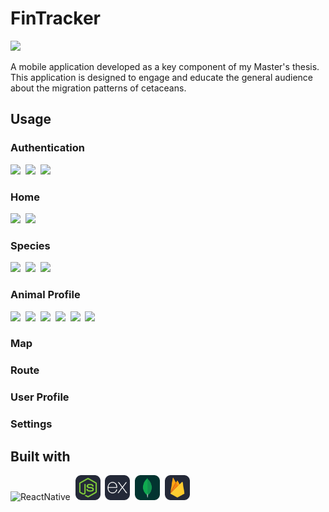 # FinTracker

<img src="https://github.com/luamendonca22/FinTracker/assets/58524849/87cd4a98-7b14-4a4d-a2d5-5e2ec56c25fc" width="180"/>&nbsp;
 
A mobile application developed as a key component of my Master's thesis. This application is designed to engage and educate the general audience about the migration patterns of cetaceans.

## Usage

### Authentication

<img src="https://github.com/luamendonca22/FinTracker/assets/58524849/9736d204-6b6e-47b8-acf1-27caf8084bb7" width="180"/>&nbsp;
<img src="https://github.com/luamendonca22/FinTracker/assets/58524849/41029fee-6706-4941-ada7-b0012e9e5b64" width="180"/>&nbsp;
<img src="https://github.com/luamendonca22/FinTracker/assets/58524849/71786f80-1f29-4b47-9eea-c8f111a10fc1" width="180"/>&nbsp;

### Home

<img src="https://github.com/luamendonca22/FinTracker/assets/58524849/be2e60bf-bc1c-4ebb-9619-036d527261a1" width="180"/>&nbsp;
<img src="https://github.com/luamendonca22/FinTracker/assets/58524849/f87c6cec-2855-4473-806e-bbee3d265f49" width="180"/>&nbsp;

### Species

<img src="https://github.com/luamendonca22/FinTracker/assets/58524849/652ca483-3503-4dd9-98e4-10073de1c03a" width="180"/>&nbsp;
<img src="https://github.com/luamendonca22/FinTracker/assets/58524849/12cd10c4-7b6a-41ea-8e94-7a005570f11d" width="180"/>&nbsp;
<img src="https://github.com/luamendonca22/FinTracker/assets/58524849/589a06ca-88b2-43b1-9a98-6fd0496d7718" width="180"/>&nbsp;

### Animal Profile

<img src="https://github.com/luamendonca22/FinTracker/assets/58524849/7b87b24e-f264-4f03-8ff5-95712a46067e" width="180"/>&nbsp;
<img src="https://github.com/luamendonca22/FinTracker/assets/58524849/d8ca711e-23bd-4fd3-a1c4-ac2aaa838fde" width="180"/>&nbsp;
<img src="https://github.com/luamendonca22/FinTracker/assets/58524849/067378cd-7b72-4976-b73e-3701c11999c0" width="180"/>&nbsp;
<img src="https://github.com/luamendonca22/FinTracker/assets/58524849/b7bd15d9-3823-45da-9a1f-bd80180452d7" width="180"/>&nbsp;
<img src="https://github.com/luamendonca22/FinTracker/assets/58524849/0b3fe1de-e02d-44b3-b996-adaf9aa81a31" width="180"/>&nbsp;
<img src="https://github.com/luamendonca22/FinTracker/assets/58524849/a225c411-7046-4be0-9668-287ea781d07a" width="180"/>&nbsp;

### Map
### Route
### User Profile
### Settings


## Built with

<img src="https://github.com/luamendonca22/luamendonca22/blob/main/assets/react-native-seeklogo.com.svg" title="ReactNative" alt="ReactNative" width="45" height="42"/>&nbsp;
<img src="https://github.com/tandpfun/skill-icons/blob/main/icons/NodeJS-Dark.svg" title="NodeJS" alt="NodeJS" width="40" height="40"/>&nbsp;
<img src="https://github.com/tandpfun/skill-icons/blob/main/icons/ExpressJS-Dark.svg" title="ExpressJS" alt="ExpressJS" width="40" height="40"/>&nbsp;
<img src="https://github.com/tandpfun/skill-icons/blob/main/icons/MongoDB.svg" title="MongoDB" alt="MongoDB" width="40" height="40"/>&nbsp;
<img src="https://github.com/tandpfun/skill-icons/blob/main/icons/Firebase-Dark.svg" title="Firebase" alt="Firebase" width="40" height="40"/>&nbsp;





